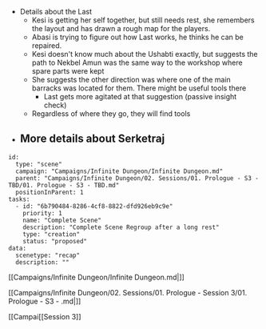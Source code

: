 - Details about the Last
	- Kesi is getting her self together, but still needs rest, she remembers the layout and has drawn a rough map for the players.
	- Abasi is trying to figure out how Last works, he thinks he can be repaired.
	- Kesi doesn't know much about the Ushabti exactly, but suggests the path to Nekbel Amun was the same way to the workshop where spare parts were kept
	- She suggests the other direction was where one of the main barracks was located for them. There might be useful tools there
		- Last gets more agitated at that suggestion (passive insight check)
	- Regardless of where they go, they will find tools
- More details about Serketraj
	- 



```RpgManager4
id: 
  type: "scene"
  campaign: "Campaigns/Infinite Dungeon/Infinite Dungeon.md"
  parent: "Campaigns/Infinite Dungeon/02. Sessions/01. Prologue - S3 - TBD/01. Prologue - S3 - TBD.md"
  positionInParent: 1
tasks: 
  - id: "6b790484-8286-4cf8-8822-dfd926eb9c9e"
    priority: 1
    name: "Complete Scene"
    description: "Complete Scene Regroup after a long rest"
    type: "creation"
    status: "proposed"
data: 
  scenetype: "recap"
  description: ""
```

[[Campaigns/Infinite Dungeon/Infinite Dungeon.md|]]

[[Campaigns/Infinite Dungeon/02. Sessions/01. Prologue - Session 3/01. Prologue - S3 - .md|]]

[[Campai[[Session 3]]